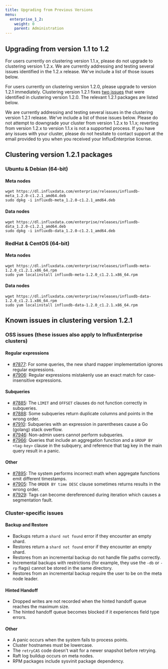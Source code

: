 ```yaml
---
title: Upgrading from Previous Versions
menu:
  enterprise_1_2:
    weight: 0
    parent: Administration
---
```


## Upgrading from version 1.1 to 1.2

For users currently on clustering version 1.1.x, please do not upgrade to clustering version 1.2.x.
We are currently addressing and testing several issues identified in the 1.2.x release.
We've include a list of those issues below.

For users currently on clustering version 1.2.0, please upgrade to version 1.2.1 immediately.
Clustering version 1.2.1 fixes [two issues](/enterprise/v1.2/about-the-project/release-notes-changelog/#v1-2-1-2017-01-25) that were identified in clustering version 1.2.0.
The relevant 1.2.1 packages are listed below.

We are currently addressing and testing several issues in the clustering version 1.2.1 release.
We've include a list of those issues below.
Please do not attempt to downgrade your cluster from version 1.2.x to 1.1.x; reverting from version 1.2.x to version 1.1.x is not a supported process.
If you have any issues with your cluster, please do not hesitate to contact support at the email provided to you when you received your InfluxEnterprise license.

## Clustering version 1.2.1 packages

### Ubuntu & Debian (64-bit)

#### Meta nodes
```
wget https://dl.influxdata.com/enterprise/releases/influxdb-meta_1.2.0-c1.2.1_amd64.deb
sudo dpkg -i influxdb-meta_1.2.0-c1.2.1_amd64.deb
```

#### Data nodes
```
wget https://dl.influxdata.com/enterprise/releases/influxdb-data_1.2.0-c1.2.1_amd64.deb
sudo dpkg -i influxdb-data_1.2.0-c1.2.1_amd64.deb
```

### RedHat & CentOS (64-bit)

#### Meta nodes
```
wget https://dl.influxdata.com/enterprise/releases/influxdb-meta-1.2.0_c1.2.1.x86_64.rpm
sudo yum localinstall influxdb-meta-1.2.0_c1.2.1.x86_64.rpm
```

#### Data nodes
```
wget https://dl.influxdata.com/enterprise/releases/influxdb-data-1.2.0_c1.2.1.x86_64.rpm
sudo yum localinstall influxdb-data-1.2.0_c1.2.1.x86_64.rpm
```

## Known issues in clustering version 1.2.1

### OSS issues (these issues also apply to InfluxEnterprise clusters)

#### Regular expressions
- [#7877](https://github.com/influxdata/influxdb/issues/7877): For some queries, the new shard mapper implementation ignores regular expressions.
- [#7906](https://github.com/influxdata/influxdb/issues/7906): Regular expressions mistakenly use an exact match for case-insensitive expressions.

#### Subqueries
- [#7885](https://github.com/influxdata/influxdb/issues/7885): The `LIMIT` and `OFFSET` clauses do not function correctly in subqueries.
- [#7888](https://github.com/influxdata/influxdb/pull/7888): Some subqueries return duplicate columns and points in the wrong order.
- [#7910](https://github.com/influxdata/influxdb/issues/7910): Subqueries with an expression in parentheses cause a Go (golang) stack overflow.
- [#7946](https://github.com/influxdata/influxdb/issues/7946): Non-admin users cannot perform subqueries.
- [#7966](https://github.com/influxdata/influxdb/pull/7966): Queries that include an aggregation function and a `GROUP BY <tag-key>` clause in the subquery, and reference that tag key in the main query result in a panic.

#### Other
- [#7895](https://github.com/influxdata/influxdb/issues/7895): The system performs incorrect math when aggregate functions emit different timestamps.
- [#7905](https://github.com/influxdata/influxdb/issues/7905): The `ORDER BY time DESC` clause sometimes returns results in the wrong order.
- [#7929](https://github.com/influxdata/influxdb/issues/7929): Tags can become dereferenced during iteration which causes a segmentation fault.

### Cluster-specific issues

#### Backup and Restore
- Backups return a `shard not found` error if they encounter an empty shard.
- Restores return a `shard not found` error if they encounter an empty shard.
- Restores from an incremental backup do not handle file paths correctly.
- Incremental backups with restrictions (for example, they use the `-db` or `-rp` flags) cannot be stored in the same directory.
- Restores from an incremental backup require the user to be on the meta node leader.

#### Hinted Handoff
- Dropped writes are not recorded when the hinted handoff queue reaches the maximum size.
- The hinted handoff queue becomes blocked if it experiences field type errors.

#### Other
- A panic occurs when the system fails to process points.
- Cluster hostnames must be lowercase.
- The `retryCAS` code doesn't wait for a newer snapshot before retrying.
- Raft log buildup occurs on meta nodes.
- RPM packages include sysvinit package dependency.
